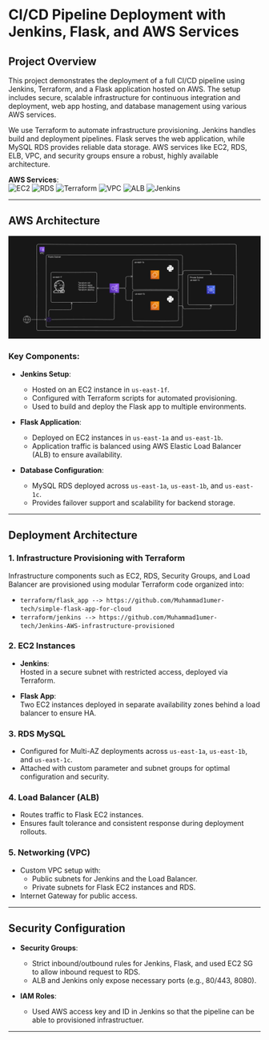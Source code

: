 # CI/CD Pipeline Deployment with Jenkins, Flask, and AWS Services

## Project Overview

This project demonstrates the deployment of a full CI/CD pipeline using Jenkins, Terraform, and a Flask application hosted on AWS. The setup includes secure, scalable infrastructure for continuous integration and deployment, web app hosting, and database management using various AWS services.

We use Terraform to automate infrastructure provisioning. Jenkins handles build and deployment pipelines. Flask serves the web application, while MySQL RDS provides reliable data storage. AWS services like EC2, RDS, ELB, VPC, and security groups ensure a robust, highly available architecture.


**AWS Services**:  
![EC2](https://img.shields.io/badge/AWS-EC2-FF9900?style=for-the-badge&logo=amazon-ec2&logoColor=white)
![RDS](https://img.shields.io/badge/AWS-RDS-527FFF?style=for-the-badge&logo=amazon-rds&logoColor=white)
![Terraform](https://img.shields.io/badge/Terraform-IaC-844FBA?style=for-the-badge&logo=terraform&logoColor=white)
![VPC](https://img.shields.io/badge/AWS-VPC-232F3E?style=for-the-badge&logo=amazon-vpc&logoColor=white)
![ALB](https://img.shields.io/badge/AWS-ALB-009688?style=for-the-badge&logo=amazon-elastic-load-balancer&logoColor=white)
![Jenkins](https://img.shields.io/badge/Jenkins-CI/CD-D24939?style=for-the-badge&logo=jenkins&logoColor=white)

---

## AWS Architecture

![Architecture](https://github.com/Muhammad1umer-tech/terraform-aws-jenkins-project/blob/main/image/image.png)

### Key Components:

- **Jenkins Setup**:
  - Hosted on an EC2 instance in `us-east-1f`.
  - Configured with Terraform scripts for automated provisioning.
  - Used to build and deploy the Flask app to multiple environments.

- **Flask Application**:
  - Deployed on EC2 instances in `us-east-1a` and `us-east-1b`.
  - Application traffic is balanced using AWS Elastic Load Balancer (ALB) to ensure availability.

- **Database Configuration**:
  - MySQL RDS deployed across `us-east-1a`, `us-east-1b`, and `us-east-1c`.
  - Provides failover support and scalability for backend storage.

---

## Deployment Architecture

### 1. Infrastructure Provisioning with Terraform

Infrastructure components such as EC2, RDS, Security Groups, and Load Balancer are provisioned using modular Terraform code organized into:

- `terraform/flask_app --> https://github.com/Muhammad1umer-tech/simple-flask-app-for-cloud`
- `terraform/jenkins --> https://github.com/Muhammad1umer-tech/Jenkins-AWS-infrastructure-provisioned`

### 2. EC2 Instances

- **Jenkins**:  
  Hosted in a secure subnet with restricted access, deployed via Terraform.

- **Flask App**:  
  Two EC2 instances deployed in separate availability zones behind a load balancer to ensure HA.

### 3. RDS MySQL

- Configured for Multi-AZ deployments across `us-east-1a`, `us-east-1b`, and `us-east-1c`.
- Attached with custom parameter and subnet groups for optimal configuration and security.

### 4. Load Balancer (ALB)

- Routes traffic to Flask EC2 instances.
- Ensures fault tolerance and consistent response during deployment rollouts.

### 5. Networking (VPC)

- Custom VPC setup with:
  - Public subnets for Jenkins and the Load Balancer.
  - Private subnets for Flask EC2 instances and RDS.
- Internet Gateway for public access.

---

## Security Configuration

- **Security Groups**:
  - Strict inbound/outbound rules for Jenkins, Flask, and used EC2 SG to allow inbound request to RDS.
  - ALB and Jenkins only expose necessary ports (e.g., 80/443, 8080).

- **IAM Roles**:
  - Used AWS access key and ID in Jenkins so that the pipeline can be able to provisioned infrastructuer.

---
